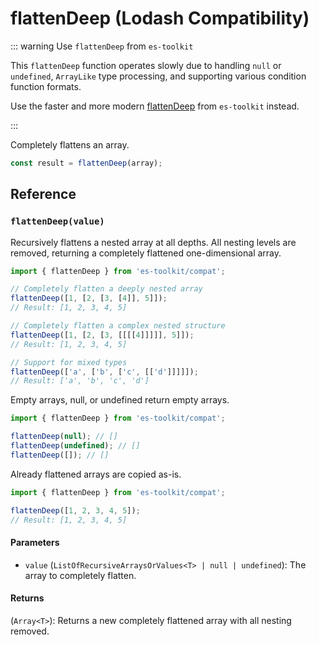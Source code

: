 # flattenDeep (Lodash Compatibility)

::: warning Use `flattenDeep` from `es-toolkit`

This `flattenDeep` function operates slowly due to handling `null` or `undefined`, `ArrayLike` type processing, and supporting various condition function formats.

Use the faster and more modern [flattenDeep](../../array/flattenDeep.md) from `es-toolkit` instead.

:::

Completely flattens an array.

```typescript
const result = flattenDeep(array);
```

## Reference

### `flattenDeep(value)`

Recursively flattens a nested array at all depths. All nesting levels are removed, returning a completely flattened one-dimensional array.

```typescript
import { flattenDeep } from 'es-toolkit/compat';

// Completely flatten a deeply nested array
flattenDeep([1, [2, [3, [4]], 5]]);
// Result: [1, 2, 3, 4, 5]

// Completely flatten a complex nested structure
flattenDeep([1, [2, [3, [[[[4]]]]], 5]]);
// Result: [1, 2, 3, 4, 5]

// Support for mixed types
flattenDeep(['a', ['b', ['c', [['d']]]]]);
// Result: ['a', 'b', 'c', 'd']
```

Empty arrays, null, or undefined return empty arrays.

```typescript
import { flattenDeep } from 'es-toolkit/compat';

flattenDeep(null); // []
flattenDeep(undefined); // []
flattenDeep([]); // []
```

Already flattened arrays are copied as-is.

```typescript
import { flattenDeep } from 'es-toolkit/compat';

flattenDeep([1, 2, 3, 4, 5]);
// Result: [1, 2, 3, 4, 5]
```

#### Parameters

- `value` (`ListOfRecursiveArraysOrValues<T> | null | undefined`): The array to completely flatten.

#### Returns

(`Array<T>`): Returns a new completely flattened array with all nesting removed.
